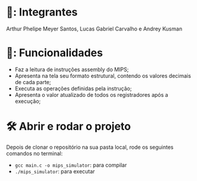 # 👷: Integrantes
Arthur Phelipe Meyer Santos, Lucas Gabriel Carvalho e Andrey Kusman

# 🔨: Funcionalidades

- Faz a leitura de instruções assembly do MIPS;
- Apresenta na tela seu formato estrutural, contendo os valores decimais de cada parte;
- Executa as operações definidas pela instrução;
- Apresenta o valor atualizado de todos os registradores após a execução;

# 🛠️ Abrir e rodar o projeto
Depois de clonar o repositório na sua pasta local, rode os seguintes comandos no terminal:
- `gcc main.c -o mips_simulator`: para compilar
- `./mips_simulator`: para executar
